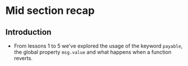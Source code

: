 # Mid section recap

## Introduction
- From lessons 1 to 5 we've explored the usage of the keyword `payable`, the global property `msg.value` and what happens when a function reverts.

